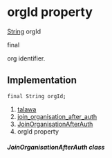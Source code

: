 
<div>

# orgId property

</div>


[String](https://api.flutter.dev/flutter/dart-core/String-class.html)
orgId


final




org identifier.



## Implementation

``` language-dart
final String orgId;
```







1.  [talawa](../../index.md)
2.  [join_organisation_after_auth](../../views_after_auth_screens_join_org_after_auth_join_organisation_after_auth/)
3.  [JoinOrganisationAfterAuth](../../views_after_auth_screens_join_org_after_auth_join_organisation_after_auth/JoinOrganisationAfterAuth-class.md)
4.  orgId property

##### JoinOrganisationAfterAuth class







